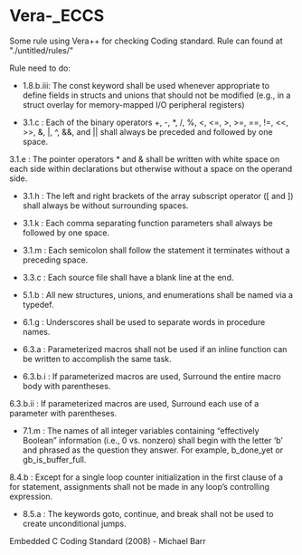# Vera-_ECCS
Some rule using Vera++ for checking Coding standard. Rule can found at "./untitled/rules/"

Rule need to do:

- 1.8.b.iii: The const keyword shall be used whenever appropriate to define fields in structs and unions that should not be modified (e.g., in a struct overlay for memory-mapped I/O peripheral registers)

+ 3.1.c    : Each of the binary operators +, -, *, /, %, <, <=, >, >=, ==, !=, <<, >>, &, |, ^, &&, and || shall always be preceded and followed by one space.

3.1.e    : The pointer operators * and & shall be written with white space on each side within declarations but otherwise without a space on the operand side.

+ 3.1.h    : The left and right brackets of the array subscript operator ([ and ]) shall always be without surrounding spaces.

+ 3.1.k    : Each comma separating function parameters shall always be followed by one space.

+ 3.1.m    : Each semicolon shall follow the statement it terminates without a preceding space.

+ 3.3.c    : Each source file shall have a blank line at the end.

+ 5.1.b    : All new structures, unions, and enumerations shall be named via a typedef.

- 6.1.g    : Underscores shall be used to separate words in procedure names.

- 6.3.a    : Parameterized macros shall not be used if an inline function can be written to accomplish the same task.

+ 6.3.b.i  : If parameterized macros are used, Surround the entire macro body with parentheses.

6.3.b.ii : If parameterized macros are used, Surround each use of a parameter with parentheses.

- 7.1.m    : The names of all integer variables containing “effectively Boolean” information (i.e., 0 vs. nonzero) shall begin with the letter ‘b’ and phrased as the question they answer. For example, b_done_yet or gb_is_buffer_full.

8.4.b    : Except for a single loop counter initialization in the first clause of a for statement, assignments shall not be made in any loop’s controlling expression.

+ 8.5.a    : The keywords goto, continue, and break shall not be used to create unconditional jumps.

Embedded C Coding Standard (2008) - Michael Barr
